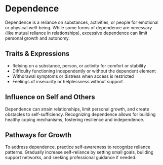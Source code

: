# Dependence

Dependence is a reliance on substances, activities, or people for emotional or physical well-being. While some forms of dependence are necessary (like mutual reliance in relationships), excessive dependence can limit personal growth and autonomy.

## Traits & Expressions

- Relying on a substance, person, or activity for comfort or stability
- Difficulty functioning independently or without the dependent element
- Withdrawal symptoms or distress when access is restricted
- Feelings of insecurity or helplessness without support

## Influence on Self and Others

Dependence can strain relationships, limit personal growth, and create obstacles to self-sufficiency. Recognizing dependence allows for building healthy coping mechanisms, fostering resilience and independence.

## Pathways for Growth

To address dependence, practice self-awareness to recognize reliance patterns. Gradually increase self-reliance by setting small goals, building support networks, and seeking professional guidance if needed.
